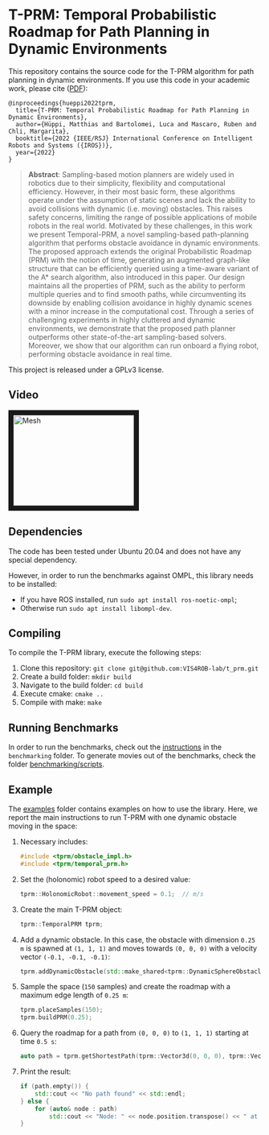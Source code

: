 # T-PRM: Temporal Probabilistic Roadmap for Path Planning in Dynamic Environments 
This repository contains the source code for the T-PRM algorithm for path planning in dynamic environments.
If you use this code in your academic work, please cite ([PDF](https://www.research-collection.ethz.ch/handle/20.500.11850/560560)):

    @inproceedings{hueppi2022tprm,
      title={T-PRM: Temporal Probabilistic Roadmap for Path Planning in Dynamic Environments},
      author={Hüppi, Matthias and Bartolomei, Luca and Mascaro, Ruben and Chli, Margarita},
      booktitle={2022 {IEEE/RSJ} International Conference on Intelligent Robots and Systems ({IROS})},
      year={2022}
    }

> **Abstract**: Sampling-based motion planners are widely used in robotics due to their simplicity, flexibility and computational efficiency. However, in their most basic form, these algorithms operate under the assumption of static scenes and lack the ability to avoid collisions with dynamic (i.e. moving) obstacles. This raises safety concerns, limiting the range of possible applications of mobile robots in the real world. Motivated by these challenges, in this work we present Temporal-PRM, a novel sampling-based path-planning algorithm that performs obstacle avoidance in dynamic environments. The proposed approach extends the original Probabilistic Roadmap (PRM) with the notion of time, generating an augmented graph-like structure that can be efficiently queried using a time-aware variant of the A* search algorithm, also introduced in this paper. Our design maintains all the properties of PRM, such as the ability to perform multiple queries and to find smooth paths, while circumventing its downside by enabling collision avoidance in highly dynamic scenes with a minor increase in the computational cost. Through a series of challenging experiments in highly cluttered and dynamic environments, we demonstrate that the proposed path planner outperforms other state-of-the-art sampling-based solvers. Moreover, we show that our algorithm can run onboard a flying robot, performing obstacle avoidance in real time.

This project is released under a GPLv3 license.

## Video
<a href="https://youtu.be/Eh6brn_dVlU" target="_blank"><img src="https://youtu.be/Eh6brn_dVlU/0.jpg" alt="Mesh" width="240" height="180" border="10" /></a>

## Dependencies
The code has been tested under Ubuntu 20.04 and does not have any special dependency. 

However, in order to run the benchmarks against OMPL, this library needs to be installed:
- If you have ROS installed, run `sudo apt install ros-noetic-ompl`;
- Otherwise run `sudo apt install libompl-dev`.

## Compiling
To compile the T-PRM library, execute the following steps:
1) Clone this repository: `git clone git@github.com:VIS4ROB-lab/t_prm.git`
2) Create a build folder: `mkdir build`
3) Navigate to the build folder: `cd build`
4) Execute cmake: `cmake ..`
5) Compile with make: `make`

## Running Benchmarks
In order to run the benchmarks, check out the [instructions](benchmarking) in the `benchmarking` folder. To generate movies out of the benchmarks, check the folder [benchmarking/scripts](benchmarking/scripts).

## Example
The [examples](examples) folder contains examples on how to use the library. 
Here, we report the main instructions to run T-PRM with one dynamic obstacle moving in the space:
1. Necessary includes: 
    ```c++
    #include <tprm/obstacle_impl.h>
    #include <tprm/temporal_prm.h>
    ```
2. Set the (holonomic) robot speed to a desired value:
    ```c++
    tprm::HolonomicRobot::movement_speed = 0.1;  // m/s
    ```
3. Create the main T-PRM object:
    ```c++
    tprm::TemporalPRM tprm;
    ```
4. Add a dynamic obstacle. In this case, the obstacle with dimension `0.25 m` is spawned at `(1, 1, 1)` and moves towards `(0, 0, 0)` with a velocity vector `(-0.1, -0.1, -0.1)`:
    ```c++
    tprm.addDynamicObstacle(std::make_shared<tprm::DynamicSphereObstacle>(tprm::Vector3d::Constant(1.), tprm::Vector3d::Constant(-0.1), 0.25));
    ```
5. Sample the space (`150` samples) and create the roadmap with a maximum edge length of `0.25 m`:
    ```c++
    tprm.placeSamples(150);
    tprm.buildPRM(0.25);
    ```
6. Query the roadmap for a path from `(0, 0, 0)` to `(1, 1, 1)` starting at time `0.5 s`:
    ```c++
    auto path = tprm.getShortestPath(tprm::Vector3d(0, 0, 0), tprm::Vector3d(1., 1., 1.), 0.5);
    ```
7. Print the result:
    ```c++
    if (path.empty()) {
        std::cout << "No path found" << std::endl;
    } else {
        for (auto& node : path)
            std::cout << "Node: " << node.position.transpose() << " at time " << node.time << std::endl;
    }
    ```

